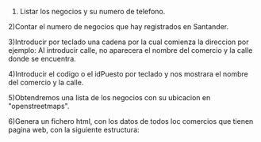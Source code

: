 1) Listar los negocios y su numero de telefono.

2)Contar el numero de negocios que hay registrados en Santander.

3)Introducir por teclado una cadena por la cual comienza la direccion por ejemplo: Al introducir calle, no aparecera el nombre del comercio y la calle donde se encuentra.

4)Introducir el codigo o el idPuesto por teclado y nos mostrara el nombre del comercio y la calle.

5)Obtendremos una lista de los negocios con su ubicacion en "openstreetmaps".

6)Genera un fichero html, con los datos de todos loc comercios que tienen pagina web, con la siguiente estructura:

